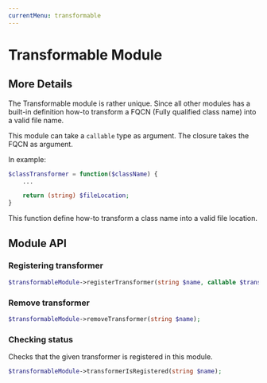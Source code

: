 ```yaml
---
currentMenu: transformable
---
```


# Transformable Module

## More Details

The Transformable module is rather unique. Since all other modules has a built-in definition how-to
transform a FQCN (Fully qualified class name) into a valid file name.

This module can take a `callable` type as argument. The closure takes the FQCN as argument.

In example:

```php
$classTransformer = function($className) {
    ...

    return (string) $fileLocation;
}
```

This function define how-to transform a class name into a valid file location.

## Module API

### Registering transformer

```php
$transformableModule->registerTransformer(string $name, callable $transformer);
```

### Remove transformer

```php
$transformableModule->removeTransformer(string $name);
```

### Checking status

Checks that the given transformer is registered in this module.

```php
$transformableModule->transformerIsRegistered(string $name);
```
